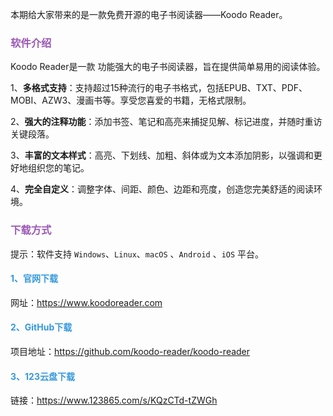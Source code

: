 本期给大家带来的是一款免费开源的电子书阅读器——Koodo Reader。

### <font color="#9b59b6">软件介绍</font>

Koodo Reader是一款 功能强大的电子书阅读器，旨在提供简单易用的阅读体验。

1、**多格式支持**：支持超过15种流行的电子书格式，包括EPUB、TXT、PDF、MOBI、AZW3、漫画书等。享受您喜爱的书籍，无格式限制。

2、**强大的注释功能**：添加书签、笔记和高亮来捕捉见解、标记进度，并随时重访关键段落。

3、**丰富的文本样式**：高亮、下划线、加粗、斜体或为文本添加阴影，以强调和更好地组织您的笔记。

4、**完全自定义**：调整字体、间距、颜色、边距和亮度，创造您完美舒适的阅读环境。

### <font color="#9b59b6">下载方式</font>

提示：软件支持 `Windows`、`Linux`、`macOS` 、`Android` 、`iOS`  平台。

#### <font color="#3498db">1、官网下载</font>

网址：https://www.koodoreader.com

#### <font color="#3498db">2、GitHub下载</font>

项目地址：https://github.com/koodo-reader/koodo-reader

#### <font color="#3498db">3、123云盘下载</font>

链接：https://www.123865.com/s/KQzCTd-tZWGh